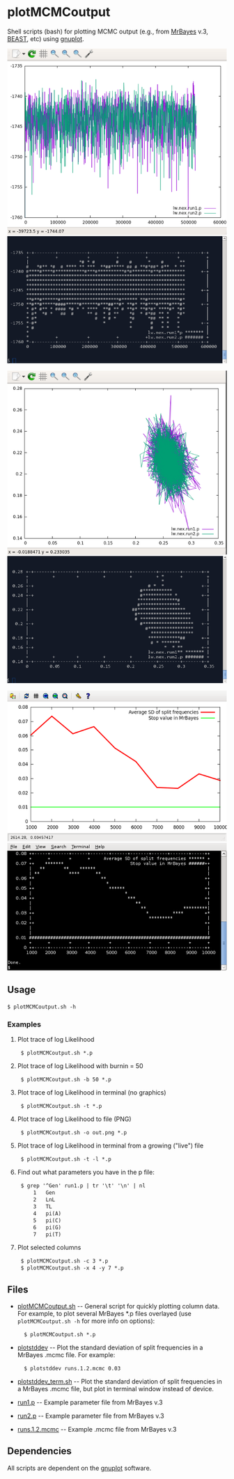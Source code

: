 # plotMCMCoutput

Shell scripts (bash) for plotting MCMC output (e.g., from [MrBayes](http://mrbayes.sourceforge.net/) v.3, [BEAST](http://beast.bio.ed.ac.uk/), etc) using [gnuplot](http://www.gnuplot.info).

![gnuplot output](img/lnL.png?raw=true "Plot lnL")
![gnuplot output](img/lnL-term.png?raw=true "Plot lnL term")

![gnuplot output](img/xy.png?raw=true "Plot lnL")
![gnuplot output](img/xy-term.png?raw=true "Plot lnL term")

![gnuplot output](img/stddev.png?raw=true "Plot stddev")
![gnuplot output](img/stddev-term.png?raw=true "Plot stddev term")


## Usage

    $ plotMCMCoutput.sh -h

### Examples

1. Plot trace of log Likelihood

        $ plotMCMCoutput.sh *.p

2. Plot trace of log Likelihood with burnin = 50

        $ plotMCMCoutput.sh -b 50 *.p

3. Plot trace of log Likelihood in terminal (no graphics)

        $ plotMCMCoutput.sh -t *.p

4. Plot trace of log Likelihood to file (PNG)

        $ plotMCMCoutput.sh -o out.png *.p

5. Plot trace of log Likelihood in terminal from a growing ("live") file

        $ plotMCMCoutput.sh -t -l *.p

6. Find out what parameters you have in the p file:

        $ grep '^Gen' run1.p | tr '\t' '\n' | nl
            1	Gen
            2	LnL
            3	TL
            4	pi(A)
            5	pi(C)
            6	pi(G)
            7	pi(T)

7. Plot selected columns

        $ plotMCMCoutput.sh -c 3 *.p
        $ plotMCMCoutput.sh -x 4 -y 7 *.p


## Files

* [plotMCMCoutput.sh](https://github.com/nylander/plotMCMCoutput/blob/master/plotMCMCoutput.sh) -- General script for quickly plotting column data. For example, to plot several MrBayes \*.p files overlayed (use `plotMCMCoutput.sh -h` for more info on options):

        $ plotMCMCoutput.sh *.p

* [plotstddev](https://github.com/nylander/plotMCMCoutput/blob/master/plotstddev) -- Plot the standard deviation of split frequencies in a MrBayes .mcmc file. For example:

        $ plotstddev runs.1.2.mcmc 0.03

* [plotstddev_term.sh](https://github.com/nylander/plotMCMCoutput/blob/master/plotstddev_term.sh) -- Plot the standard deviation of split frequencies in a MrBayes .mcmc file, but plot in terminal window instead of device.

* [run1.p](https://github.com/nylander/plotMCMCoutput/blob/master/run1.p) -- Example parameter file from MrBayes v.3

* [run2.p](https://github.com/nylander/plotMCMCoutput/blob/master/run2.p) -- Example parameter file from MrBayes v.3

* [runs.1.2.mcmc](https://github.com/nylander/plotMCMCoutput/blob/master/runs.1.2.mcmc) -- Example .mcmc file from MrBayes v.3


## Dependencies

All scripts are dependent on the [gnuplot](http://www.gnuplot.info/) software.


